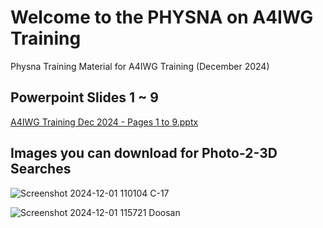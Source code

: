# Welcome to the PHYSNA on A4IWG Training
Physna Training Material for A4IWG Training (December 2024)

## Powerpoint Slides 1 ~ 9

[A4IWG Training Dec 2024 - Pages 1 to 9.pptx](https://github.com/user-attachments/files/17969613/A4IWG.Training.Dec.2024.-.Pages.1.to.9.pptx)


## Images you can download for Photo-2-3D Searches

![Screenshot 2024-12-01 110104 C-17](https://github.com/user-attachments/assets/69b2a784-ce88-416e-a1d3-a791938f1c11) 

![Screenshot 2024-12-01 115721 Doosan](https://github.com/user-attachments/assets/1b41746d-e014-46dd-9b07-538d6b775443)



